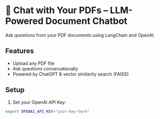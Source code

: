 # 🧠 Chat with Your PDFs – LLM-Powered Document Chatbot

Ask questions from your PDF documents using LangChain and OpenAI.

## Features
- Upload any PDF file
- Ask questions conversationally
- Powered by ChatGPT & vector similarity search (FAISS)

## Setup
1. Set your OpenAI API Key:
```bash
export OPENAI_API_KEY="your-key-here"
